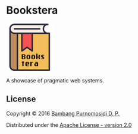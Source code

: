 Bookstera
=========

![Bookstera](public/images/logo-bookstera.png)

A showcase of pragmatic web systems.

## License

Copyright © 2016 [Bambang Purnomosidi D. P.](http://bpdp.xyz)

Distributed under the [Apache License - version 2.0](http://www.apache.org/licenses/LICENSE-2.0.html)
